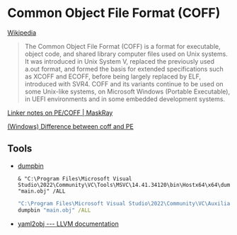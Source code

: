# Common Object File Format (COFF)
[Wikipedia](https://en.wikipedia.org/wiki/COFF)

> The Common Object File Format (COFF) is a format for executable, object code, and shared library computer files used on Unix systems. It was introduced in Unix System V, replaced the previously used a.out format, and formed the basis for extended specifications such as XCOFF and ECOFF, before being largely replaced by ELF, introduced with SVR4. COFF and its variants continue to be used on some Unix-like systems, on Microsoft Windows (Portable Executable), in UEFI environments and in some embedded development systems.

[Linker notes on PE/COFF | MaskRay](https://maskray.me/blog/2023-12-03-linker-notes-on-pe-coff)

[(Windows) Difference between coff and PE](https://microsoft.public.masm.narkive.com/CM6R9Ixv/windows-difference-between-coff-and-pe)

## Tools
- [dumpbin](https://learn.microsoft.com/en-us/cpp/build/reference/dumpbin-reference)
  ```pwsh
  & "C:\Program Files\Microsoft Visual Studio\2022\Community\VC\Tools\MSVC\14.41.34120\bin\Hostx64\x64\dumpbin.exe" "main.obj" /ALL
  ```
  ```cmd
  "C:\Program Files\Microsoft Visual Studio\2022\Community\VC\Auxiliary\Build\vcvarsall.bat" x64
  dumpbin "main.obj" /ALL
  ```

- [yaml2obj --- LLVM documentation](https://llvm.org/docs/yaml2obj.html)
